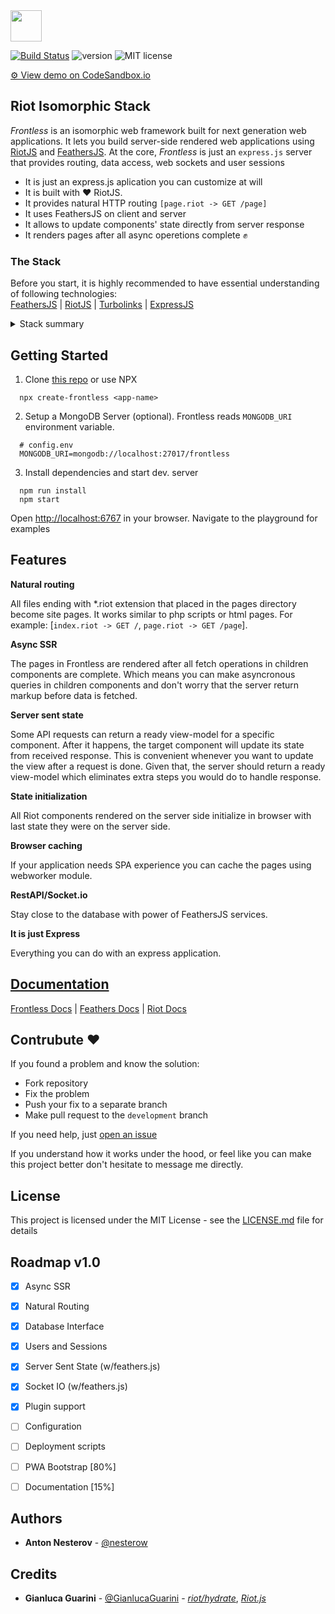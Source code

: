 <img src="https://github.com/nesterow/frontless/raw/master/assets/media/logo.png" height="50"/> 

[![Build Status](https://travis-ci.org/nesterow/frontless.svg?branch=master)](https://travis-ci.org/nesterow/frontless)
![version](https://img.shields.io/badge/Version-0.5.2@alpha-yellow.svg)
![MIT license](https://img.shields.io/badge/License-MIT-blue.svg)

<a href="https://h5l5o.sse.codesandbox.io/" target="_blank">
  ⚙ View demo on CodeSandbox.io
</a>


## Riot Isomorphic Stack
*Frontless* is an isomorphic web framework built for next generation web applications. 
It lets you build server-side rendered web applications using [RiotJS](https://riot.js.org) and [FeathersJS](http://feathersjs.com).
At the core, *Frontless* is just an `express.js` server that provides routing, data access, web sockets and user sessions

- It is just an express.js aplication you can customize at will
- It is built with ❤️ RiotJS.
- It provides natural HTTP routing `[page.riot -> GET /page]`
- It uses FeathersJS on client and server
- It allows to update components' state directly from server response
- It renders pages after all async operetions complete ✊

### The Stack
Before you start, it is highly recommended to have essential understanding of following technologies:
<br>
[FeathersJS](https://github.com/feathersjs/feathers) | 
[RiotJS](https://github.com/riot/riot) |
[Turbolinks](https://github.com/turbolinks/turbolinks) |
[ExpressJS](https://github.com/expressjs/express)
<details><summary>Stack summary</summary>

| SERVER        | CLIENT        |
| :------------- |:-------------|
| Routing *[express.js]* | Navigation *[turbolinks]* |
| View Model *[feathers]*    | Data Representation *[riot.js]* |
| Layout Rendering *[riot/ssr]* | User input *[riot.js]*  |
| Sessions *[express.js]* | JWT, Cookies |
| Realtime *[feathers, socket.io]* | FeathersJS Client |
| DB Interface *[@feathers/client]* | Rest/IO *[@feathers/client]* |

</details>

## Getting Started
1. Clone [this repo](https://github.com/nesterow/frontless) or use NPX

```
  npx create-frontless <app-name>
```
2. Setup a MongoDB Server (optional). Frontless reads `MONGODB_URI` environment variable.
```
  # config.env
  MONGODB_URI=mongodb://localhost:27017/frontless
```
3. Install dependencies and start dev. server
```
  npm run install
  npm start
```
Оpen [http://localhost:6767](http://localhost:6767) in your browser. Navigate to the playground for examples 

## Features

**Natural routing**

All files ending with *.riot extension that placed in the pages directory become site pages. It works similar to php scripts or html pages. For example: [`index.riot -> GET /`, `page.riot -> GET /page`].

**Async SSR**

The pages in Frontless are rendered after all fetch operations in children components are complete. Which means you can make asyncronous queries in children components and don't worry that the server return markup before data is fetched.

**Server sent state**

Some API requests can return a ready view-model for a specific component. After it happens, the target component will update its state from received response. This is convenient whenever you want to update the view after a request is done. Given that, the server should return a ready view-model which eliminates extra steps you would do to handle response.

**State initialization**

All Riot components rendered on the server side initialize in browser with last state they were on the server side. 

**Browser caching**

If your application needs SPA experience you can cache the pages using webworker module.

**RestAPI/Socket.io**

Stay close to the database with power of FeathersJS services.

**It is just Express**

Everything you can do with an express application.

## [Documentation](https://nesterow.github.io/frontless/)
[Frontless Docs](https://nesterow.github.io/frontless/) | [Feathers Docs](https://docs.feathersjs.com/) | [Riot Docs](https://riot.js.org/)

## Contrubute ❤️

If you found a problem and know the solution:
- Fork repository
- Fix the problem
- Push your fix to a separate branch
- Make pull request to the `development` branch

If you need help, just [open an issue](https://github.com/nesterow/frontless/issues)

If you understand how it works under the hood, or feel like you can make this project better don't hesitate to message me directly.

## License

This project is licensed under the MIT License - see the [LICENSE.md](.github/LICENSE.md) file for details



## Roadmap v1.0

* [x] Async SSR
* [x] Natural Routing  
* [x] Database Interface
* [x] Users and Sessions
* [x] Server Sent State (w/feathers.js)
* [x] Socket IO (w/feathers.js)
* [x] Plugin support
* [ ] Configuration
* [ ] Deployment scripts
* [ ] PWA Bootstrap [80%]
* [ ] Documentation [15%]


## Authors

* **Anton Nesterov** - [@nesterow](https://github.com/nesterow)

## Credits
* **Gianluca Guarini** - [@GianlucaGuarini](https://github.com/GianlucaGuarini) - *[riot/hydrate](https://github.com/riot/hydrate)*, *[Riot.js](https://github.com/riot/riot)*

